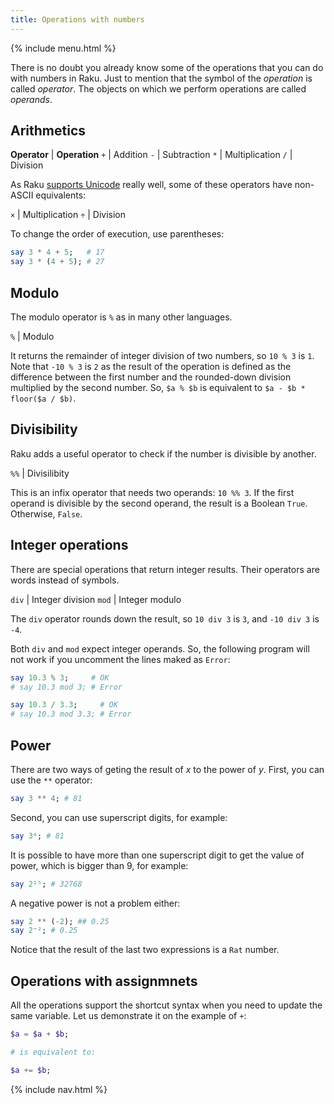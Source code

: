 ```yaml
---
title: Operations with numbers
---
```


{% include menu.html %}

There is no doubt you already know some of the operations that you can do with numbers in Raku. Just to mention that the symbol of the _operation_ is called _operator_. The objects on which we perform operations are called _operands_.

## Arithmetics

**Operator** | **Operation**
`+` | Addition
`-` | Subtraction
`*` | Multiplication
`/` | Division

As Raku [supports Unicode](/essentials/on-unicode) really well, some of these operators have non-ASCII equivalents:

`×` | Multiplication
`÷` | Division

To change the order of execution, use parentheses:

```raku
say 3 * 4 + 5;   # 17
say 3 * (4 + 5); # 27
```

## Modulo

The modulo operator is `%` as in many other languages.

`%` | Modulo

It returns the remainder of integer division of two numbers, so `10 % 3` is `1`. Note that `-10 % 3` is `2` as the result of the operation is defined as the difference between the first number and the rounded-down division multiplied by the second number. So, `$a % $b` is equivalent to `$a - $b * floor($a / $b)`.

## Divisibility

Raku adds a useful operator to check if the number is divisible by another.

`%%` | Divisilibity

This is an infix operator that needs two operands: `10 %% 3`. If the first operand is divisible by the second operand, the result is a Boolean `True`. Otherwise, `False`.

## Integer operations

There are special operations that return integer results. Their operators are words instead of symbols.

`div` | Integer division
`mod` | Integer modulo

The `div` operator rounds down the result, so `10 div 3` is `3`, and `-10 div 3` is `-4`.

Both `div` and `mod` expect integer operands. So, the following program will not work if you uncomment the lines maked as `Error`:

```raku
say 10.3 % 3;     # OK
# say 10.3 mod 3; # Error

say 10.3 / 3.3;     # OK
# say 10.3 mod 3.3; # Error
```

## Power

There are two ways of geting the result of _x_ to the power of _y_. First, you can use the `**` operator:

```raku
say 3 ** 4; # 81
```

Second, you can use superscript digits, for example:

```raku
say 3⁴; # 81
```

It is possible to have more than one superscript digit to get the value of power, which is bigger than 9, for example:

```raku
say 2¹⁵; # 32768
```

A negative power is not a problem either:

```raku
say 2 ** (-2); ## 0.25
say 2⁻²; # 0.25
```

Notice that the result of the last two expressions is a `Rat` number.

## Operations with assignmnets

All the operations support the shortcut syntax when you need to update the same variable. Let us demonstrate it on the example of `+`:

```raku
$a = $a + $b;

# is equivalent to:

$a += $b;
```

{% include nav.html %}
